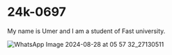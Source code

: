 # 24k-0697

My name is Umer and I am a student of Fast university.

![WhatsApp Image 2024-08-28 at 05 57 32_27130511](https://github.com/user-attachments/assets/d10ea2be-0430-4a8f-8c8d-c19e92e20c96)
